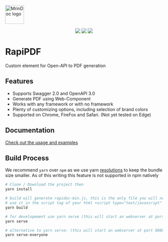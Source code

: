 <img alt="MrinDoc logo" src="https://github.com/mrin9/RapiPdf/blob/master/logo.png" width="60px" />


<p align="center">
    <img src="https://img.shields.io/badge/license-MIT-blue.svg?style=flat-square"/>
    <img src="https://img.shields.io/github/size/mrin9/rapipdf/dist/rapipdf-min.js.svg?colorB=blue&label=minified&style=flat-square">
    <img src="https://img.shields.io/github/size/mrin9/rapipdf/dist/rapipdf-min.js.gz.svg?colorB=blue&label=zip&style=flat-square">
</p>

# RapiPDF
Custom element for Open-API to PDF generation

## Features
- Supports Swagger 2.0 and OpenAPI 3.0
- Generate PDF using Web-Component
- Works with any framework or with no framework
- Plenty of customizing options, including selection of brand colors
- Supported on Chrome, FireFox and Safari. (Not yet tested on Edge)

## Documentation
[Check out the usage and examples](https://mrin9.github.io/RapiPdf/)

## Build Process
We recommend `yarn` over `npm` as we use yarn [resolutions](https://yarnpkg.com/lang/en/docs/selective-version-resolutions/) to keep the bundle size smaller. As of this writing this feature is not supported in npm natively
```bash
# Clone / Download the project then
yarn install

# build will generate rapidoc-min.js, this is the only file you will need.
# use it in the script tag of your html <script type="text/javascript" src="rapidoc-min.js"></script></body>
yarn build

# for developement use yarn serve (this will start an webserver at port 8080, then navigate to localhost:8080)
yarn serve

# alternative to yarn serve: (this will start an webserver at port 8080 listening to all adapters)
yarn serve-everyone
```